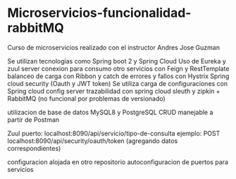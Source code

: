 # Microservicios-funcionalidad-rabbitMQ


Curso de microservicios realizado con el instructor Andres Jose Guzman

Se utilizan tecnologias como Spring boot 2 y Spring Cloud
Uso de Eureka y zuul server
conexion para consumo otro servicios con Feign y RestTemplate
balanceo de carga con Ribbon y catch de errores y fallos con Hystrix
Spring cloud security (Oauth y JWT token)
Se utiliza carga de configuraciones con Spring cloud config server
trazabilidad con spring cloud sleuth y zipkin + RabbitMQ (no funcional por problemas de versionado)

utilizacion de base de datos MySQL8 y PostgreSQL
CRUD manejable a partir de Postman

Zuul puerto:
localhost:8090/api/servicio/tipo-de-consulta
ejemplo: POST localhost:8090/api/security/oauth/token (agregando datos correspondientes)

configuracion alojada en otro repositorio
autoconfiguracion de puertos para servicios
